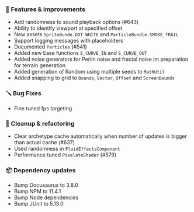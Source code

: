 ### 🚀 Features & improvements

- Add randomness to sound playback options (#643)
- Ability to identify viewport at specified offset
- New assets `SpriteBunde.DOT_WHITE` and `ParticleBundle.SMOKE_TRAIL`
- Support logging messages with placeholders
- Documented `Particles` (#541)
- Added new Ease functions `S_CURVE_IN` and `S_CURVE_OUT`
- Added noise generators for Perlin noise and fractal noise im preparation for terrain generation
- Added generation of Random using multiple seeds to `MathUtil`
- Added snapping to grid to `Bounds`, `Vector`, `Offset` and `ScreenBounds`

### 🪛 Bug Fixes

- Fine tuned fps targeting 

### 🧽 Cleanup & refactoring

- Clear archetype cache automatically when number of updates is bigger than actual cache (#637)
- Used randomness in `FluidEffectsComponent`
- Performance tuned `PixelateShader` (#579)

### 📦 Dependency updates

- Bump Docusaurus to 3.8.0
- Bump NPM to 11.4.1
- Bump Node dependencies
- Bump JUnit to 5.13.0